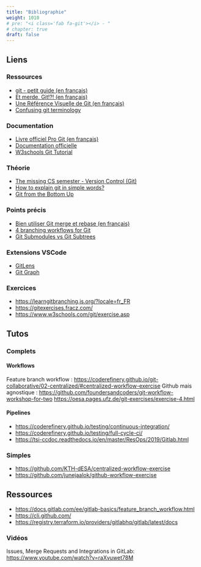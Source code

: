 ```yaml
---
title: "Bibliographie"
weight: 1010
# pre: "<i class='fab fa-git'></i> - "
# chapter: true
draft: false
---
```


## Liens

### Ressources

- [git - petit guide (en français)](https://rogerdudler.github.io/git-guide/index.fr.html)
- [Et merde, Git!?! (en français)](https://ohshitgit.com/fr)
- [Une Référence Visuelle de Git (en français)](https://marklodato.github.io/visual-git-guide/index-fr.html)
- [Confusing git terminology](https://jvns.ca/blog/2023/11/01/confusing-git-terminology)

### Documentation

- [Livre officiel Pro Git (en français)](http://git-scm.com/book/fr/v2)
- [Documentation officielle](http://git-scm.com/doc)
- [W3schools Git Tutorial](https://www.w3schools.com/git/default.asp)

### Théorie

- [The missing CS semester - Version Control (Git)](https://missing.csail.mit.edu/2020/version-control/)
- [How to explain git in simple words?](https://xosh.org/explain-git-in-simple-words/)
- [Git from the Bottom Up](https://jwiegley.github.io/git-from-the-bottom-up/)

### Points précis

- [Bien utiliser Git merge et rebase (en français)](https://delicious-insights.com/fr/articles/bien-utiliser-git-merge-et-rebase/)
- [4 branching workflows for Git](https://medium.com/@patrickporto/4-branching-workflows-for-git-30d0aaee7bf)
- [Git Submodules vs Git Subtrees](https://martowen.com/2016/05/01/git-submodules-vs-git-subtrees/)

### Extensions VSCode

- [GitLens](https://marketplace.visualstudio.com/items?itemName=eamodio.gitlens)
- [Git Graph](https://marketplace.visualstudio.com/items?itemName=mhutchie.git-graph)

### Exercices

- <https://learngitbranching.js.org/?locale=fr_FR>
- <https://gitexercises.fracz.com/>
- <https://www.w3schools.com/git/exercise.asp>

## Tutos

### Complets
#### Workflows
Feature branch workflow : https://coderefinery.github.io/git-collaborative/02-centralized/#centralized-workflow-exercise
Github mais agnostique : https://github.com/foundersandcoders/git-workflow-workshop-for-two
https://oesa.pages.ufz.de/git-exercises/exercise-4.html

#### Pipelines
- https://coderefinery.github.io/testing/continuous-integration/
- https://coderefinery.github.io/testing/full-cycle-ci/
- https://tsi-ccdoc.readthedocs.io/en/master/ResOps/2019/Gitlab.html

### Simples
- https://github.com/KTH-dESA/centralized-workflow-exercise
- https://github.com/junejaalok/github-workflow-exercise

## Ressources
- https://docs.gitlab.com/ee/gitlab-basics/feature_branch_workflow.html
- https://cli.github.com/
- https://registry.terraform.io/providers/gitlabhq/gitlab/latest/docs

### Vidéos
Issues, Merge Requests and Integrations in GitLab:
https://www.youtube.com/watch?v=raXvuwet78M
